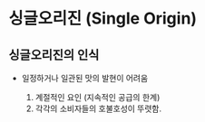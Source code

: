 # 싱글오리진 (Single Origin)

## 싱글오리진의 인식
- 일정하거나 일관된 맛의 발현이 어려움

    1. 계절적인 요인 (지속적인 공급의 한계)
    2. 각각의 소비자들의 호불호성이 뚜렷함.